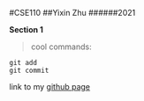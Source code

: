 #CSE110
##Yixin Zhu
######2021

**Section 1**
>cool
commands:
```
git add
git commit
```

link to my [github page](https://github.com/y3zhu/CSE110)
